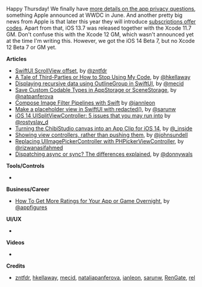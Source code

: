 Happy Thursday! We finally have [more details on the app privacy questions](https://developer.apple.com/news/?id=hx9s63c5), something Apple announced at WWDC in June. And another pretty big news from Apple is that later this year they will introduce [subscriptions offer codes](https://developer.apple.com/news/?id=lrnyc3aj). Apart from that, iOS 13.7 was released together with the Xcode 11.7 GM. Don't confuse this with the Xcode 12 GM, which wasn't announced yet at the time I'm writing this. However, we got the iOS 14 Beta 7, but no Xcode 12 Beta 7 or GM yet.

**Articles**

* [SwiftUI ScrollView offset](https://fivestars.blog/swiftui/scrollview-offset.html), by [@zntfdr](https://twitter.com/zntfdr)
* [A Tale of Third-Parties or How to Stop Using My Code](https://hkellaway.github.io/blog/2020/08/30/tale-of-third-parties), by [@hkellaway](https://hkellaway.github.io)
* [Displaying recursive data using OutlineGroup in SwiftUI](https://swiftwithmajid.com/2020/09/02/displaying-recursive-data-using-outlinegroup-in-swiftui/), by [@mecid](https://twitter.com/mecid)
* [Save Custom Codable Types in AppStorage or SceneStorage](https://lostmoa.com/blog/SaveCustomCodableTypesInAppStorageOrSceneStorage/), by [@natpanferova](https://twitter.com/natpanferova)
* [Compose Image Filter Pipelines with Swift](https://github.com/ianleon/Blog/blob/master/episodes/ep4.md) by [@iannleon](https://twitter.com/iannleon)
* [Make a placeholder view in SwiftUI with redacted()](https://sarunw.com/posts/make-placeholder-view-in-swiftui-with-redacted/), by [@sarunw](https://twitter.com/sarunw)
* [iOS 14 UISplitViewController: 5 issues that you may run into](https://medium.com/@rdovhaliuk/ios-14-uisplitviewcontroller-5-issues-that-you-may-run-into-65b09601b3fb) by [@rostyslav_d](https://twitter.com/rostyslav_d)
* [Turning the ChibiStudio canvas into an App Clip for iOS 14](https://rambo.codes/posts/2020-08-29-turning-the-chibistudio-canvas-into-an-app-clip), by [@_inside](https://twitter.com/_inside)
* [Showing view controllers, rather than pushing them](https://swiftbysundell.com/tips/showing-view-controllers/), by [@johnsundell](https://twitter.com/johnsundell)
* [Replacing UIImagePickerController with PHPickerViewController](https://ohmyswift.com/blog/2020/08/29/replacing-uiimagepickercontroller-with-phpickerviewcontroller/), by [@rizwanasifahmed](https://twitter.com/rizwanasifahmed/)
* [Dispatching async or sync? The differences explained](https://www.donnywals.com/dispatching-async-or-sync-the-differences-explained/), by [@donnywals](https://twitter.com/donnywals)

**Tools/Controls**

* 

**Business/Career**

* [How To Get More Ratings for Your App or Game Overnight](https://appfigures.com/resources/business/grow-app-ratings-overnight), by [@appfigures](https://twitter.com/appfigures)

**UI/UX**

* 

**Videos**

* 

**Credits**

* [zntfdr](https://github.com/zntfdr), [hkellaway](https://github.com/hkellaway), [mecid](https://github.com/mecid), [nataliapanferova](https://github.com/nataliapanferova), [ianleon](https://github.com/ianleon), [sarunw](https://github.com/sarunw), [RenGate](https://github.com/RenGate), [rel](https://github.com/rel)
